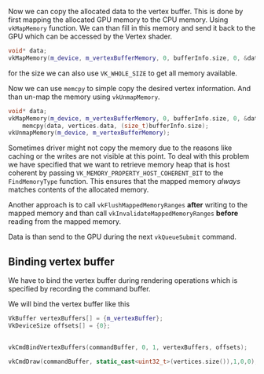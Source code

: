 Now we can copy the allocated data to the vertex buffer. This is done by first mapping the allocated GPU memory to the CPU memory. Using `vkMapMemory` function. We can than fill in this memory and send it back to the GPU which can be accessed by the Vertex shader.

```c++
void* data;  
vkMapMemory(m_device, m_vertexBufferMemory, 0, bufferInfo.size, 0, &data);
```

for the size we can also use `VK_WHOLE_SIZE` to get all memory available. 

Now we can use `memcpy` to simple copy the desired vertex information. And than un-map the memory using `vkUnmapMemory`.

```c++
void* data;  
vkMapMemory(m_device, m_vertexBufferMemory, 0, bufferInfo.size, 0, &data);  
    memcpy(data, vertices.data, (size_t)bufferInfo.size);  
vkUnmapMemory(m_device, m_vertexBufferMemory);
```

Sometimes driver might not copy the memory due to the reasons like caching or the writes are not visible at this point. To deal with this problem we have specified that we want to retrieve memory heap that is host coherent by passing `VK_MEMORY_PROPERTY_HOST_COHERENT_BIT` to the `FindMemoryType` function. This ensures that the mapped memory *always* matches contents of the allocated memory.

Another approach is to call `vkFlushMappedMemoryRanges` **after** writing to the mapped memory and than call `vkInvalidateMappedMemoryRanges` **before** reading from the mapped memory. 

Data is than send to the GPU during the next `vkQueueSubmit` command. 

## Binding vertex buffer

We have to bind the vertex buffer during rendering operations which is specified by recording the command buffer.

We will bind the vertex buffer like this 

```c++
VkBuffer vertexBuffers[] = {m_vertexBuffer};  
VkDeviceSize offsets[] = {0};  

  
vkCmdBindVertexBuffers(commandBuffer, 0, 1, vertexBuffers, offsets);  
  
vkCmdDraw(commandBuffer, static_cast<uint32_t>(vertices.size()),1,0,0);
```



